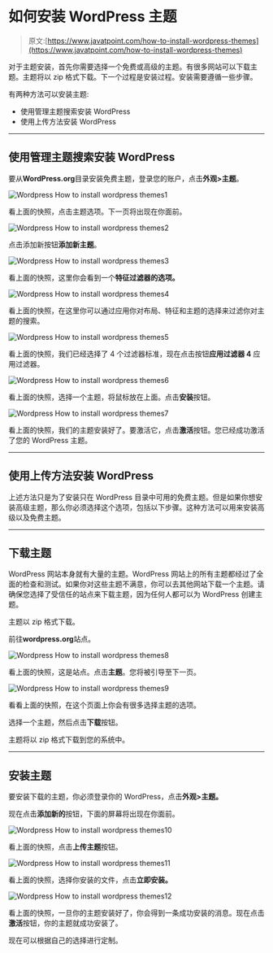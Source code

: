 # 如何安装 WordPress 主题

> 原文:[https://www.javatpoint.com/how-to-install-wordpress-themes](https://www.javatpoint.com/how-to-install-wordpress-themes)

对于主题安装，首先你需要选择一个免费或高级的主题。有很多网站可以下载主题。主题将以 zip 格式下载。下一个过程是安装过程。安装需要遵循一些步骤。

有两种方法可以安装主题:

*   使用管理主题搜索安装 WordPress
*   使用上传方法安装 WordPress

* * *

## 使用管理主题搜索安装 WordPress

要从**WordPress.org**目录安装免费主题，登录您的账户，点击**外观>主题**。

![Wordpress How to install wordpress themes1](../Images/80f043c6992bf742442304587616f64d.png)

看上面的快照，点击主题选项。下一页将出现在你面前。

![Wordpress How to install wordpress themes2](../Images/ff8b951c527851839948e2033db7c98f.png)

点击添加新按钮**添加新主题**。

![Wordpress How to install wordpress themes3](../Images/573d26570f7e00469c36693b2694d5cc.png)

看上面的快照，这里你会看到一个**特征过滤器的选项。**

![Wordpress How to install wordpress themes4](../Images/e9f5b3a720bb3c17cae8656ac269470c.png)

看上面的快照，在这里你可以通过应用你对布局、特征和主题的选择来过滤你对主题的搜索。

![Wordpress How to install wordpress themes5](../Images/97a0593eb19b9f3918db8853ae70d372.png)

看上面的快照，我们已经选择了 4 个过滤器标准，现在点击按钮**应用过滤器 4** 应用过滤器。

![Wordpress How to install wordpress themes6](../Images/2b98520b33b2bdeb9c7c3ee13729d496.png)

看上面的快照，选择一个主题，将鼠标放在上面。点击**安装**按钮。

![Wordpress How to install wordpress themes7](../Images/bd9eb608a91e24861e68f682d6c5cdab.png)

看上面的快照，我们的主题安装好了。要激活它，点击**激活**按钮。您已经成功激活了您的 WordPress 主题。

* * *

## 使用上传方法安装 WordPress

上述方法只是为了安装只在 WordPress 目录中可用的免费主题。但是如果你想安装高级主题，那么你必须选择这个选项，包括以下步骤。这种方法可以用来安装高级以及免费主题。

* * *

## 下载主题

WordPress 网站本身就有大量的主题。WordPress 网站上的所有主题都经过了全面的检查和测试。如果你对这些主题不满意，你可以去其他网站下载一个主题。请确保您选择了受信任的站点来下载主题，因为任何人都可以为 WordPress 创建主题。

主题以 zip 格式下载。

前往**wordpress.org**站点。

![Wordpress How to install wordpress themes8](../Images/7763921a3f4dd40a959142b7fbfc6b5b.png)

看上面的快照，这是站点。点击**主题**。您将被引导至下一页。

![Wordpress How to install wordpress themes9](../Images/f839e2bea7e150f10c7645fe60504045.png)

看看上面的快照，在这个页面上你会有很多选择主题的选项。

选择一个主题，然后点击**下载**按钮。

主题将以 zip 格式下载到您的系统中。

* * *

## 安装主题

要安装下载的主题，你必须登录你的 WordPress，点击**外观>主题。**

现在点击**添加新的**按钮，下面的屏幕将出现在你面前。

![Wordpress How to install wordpress themes10](../Images/f13e3a65d06047cacbdda69fcbd54e8f.png)

看上面的快照，点击**上传主题**按钮。

![Wordpress How to install wordpress themes11](../Images/b53148964de5c6bd1353b75fec951ff9.png)

看上面的快照，选择你安装的文件，点击**立即安装。**

![Wordpress How to install wordpress themes12](../Images/7f20cb1c98ae6b403493fab0ec792909.png)

看上面的快照，一旦你的主题安装好了，你会得到一条成功安装的消息。现在点击**激活**按钮，你的主题就成功安装了。

现在可以根据自己的选择进行定制。